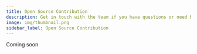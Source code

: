 ```yaml
---
title: Open Source Contribution
description: Get in touch with the team if you have questions or need help
image: img/thumbnail.png
sidebar_label: Open Source Contribution
---
```


Coming soon